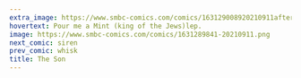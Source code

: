 ```yaml
---
extra_image: https://www.smbc-comics.com/comics/163129008920210911after.png
hovertext: Pour me a Mint (king of the Jews)lep.
image: https://www.smbc-comics.com/comics/1631289841-20210911.png
next_comic: siren
prev_comic: whisk
title: The Son
---
```


